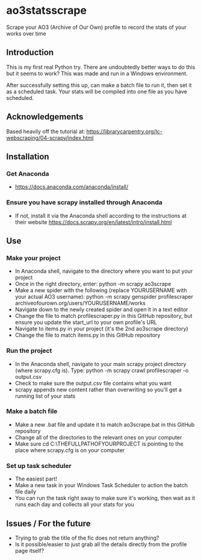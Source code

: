 # ao3statsscrape
Scrape your AO3 (Archive of Our Own) profile to record the stats of your works over time
## Introduction
This is my first real Python try. There are undoubtedly better ways to do this but it seems to work? This was made and run in a Windows environment.

After successfully setting this up, can make a batch file to run it, then set it as a scheduled task. Your stats will be compiled into one file as you have scheduled.
## Acknowledgements
Based heavily off the tutorial at: https://librarycarpentry.org/lc-webscraping/04-scrapy/index.html
## Installation
### Get Anaconda
* https://docs.anaconda.com/anaconda/install/
### Ensure you have scrapy installed through Anaconda
* If not, install it via the Anaconda shell according to the instructions at their website https://docs.scrapy.org/en/latest/intro/install.html
## Use
### Make your project
* In Anaconda shell, navigate to the directory where you want to put your project
* Once in the right directory, enter: python -m scrapy ao3scrape
* Make a new spider with the following (replace YOURUSERNAME with your actual AO3 username): python -m scrapy genspider profilescraper archiveofourown.org/users/YOURUSERNAME/works
* Navigate down to the newly created spider and open it in a text editor
* Change the file to match profilescraper.py in this GitHub repository, but ensure you update the start_url to your own profile's URL
* Navigate to items.py in your project (it's the 2nd ao3scrape directory)
* Change the file to match items.py in this GitHub repository
### Run the project
* In the Anaconda shell, navigate to your main scrapy project directory (where scrapy.cfg is). Type: python -m scrapy crawl profilescraper -o output.csv
* Check to make sure the output.csv file contains what you want
* scrapy appends new content rather than overwriting so you'll get a running list of your stats
### Make a batch file
* Make a new .bat file and update it to match ao3scrape.bat in this GitHub repository
* Change all of the directories to the relevant ones on your computer
* Make sure cd C:\THEFULLPATHOFYOURPROJECT is pointing to the place where scrapy.cfg is on your computer
### Set up task scheduler
* The easiest part!
* Make a new task in your Windows Task Scheduler to action the batch file daily
* You can run the task right away to make sure it's working, then wait as it runs each day and collects all your stats for you
## Issues / For the future
* Trying to grab the title of the fic does not return anything?
* Is it possible/easier to just grab all the details directly from the profile page itself?
